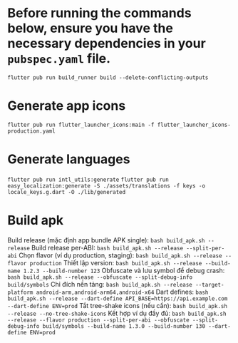 # Before running the commands below, ensure you have the necessary dependencies in your `pubspec.yaml` file.
```flutter pub run build_runner build --delete-conflicting-outputs```

# Generate app icons
```flutter pub run flutter_launcher_icons:main -f flutter_launcher_icons-production.yaml```

# Generate languages
```flutter pub run intl_utils:generate```
```flutter pub run easy_localization:generate -S ./assets/translations -f keys -o locale_keys.g.dart -O ./lib/generated```

# Build apk 
Build release (mặc định app bundle APK single):
```bash build_apk.sh --release```
Build release per-ABI:
```bash build_apk.sh --release --split-per-abi```
Chọn flavor (ví dụ production, staging):
```bash build_apk.sh --release --flavor production```
Thiết lập version:
```bash build_apk.sh --release --build-name 1.2.3 --build-number 123```
Obfuscate và lưu symbol để debug crash:
```bash build_apk.sh --release --obfuscate --split-debug-info build/symbols```
Chỉ đích nền tảng:
```bash build_apk.sh --release --target-platform android-arm,android-arm64,android-x64```
Dart defines:
```bash build_apk.sh --release --dart-define API_BASE=https://api.example.com --dart-define ENV=prod```
Tắt tree-shake icons (nếu cần):
```bash build_apk.sh --release --no-tree-shake-icons```
Kết hợp ví dụ đầy đủ:
```bash build_apk.sh --release --flavor production --split-per-abi --obfuscate --split-debug-info build/symbols --build-name 1.3.0 --build-number 130 --dart-define ENV=prod```